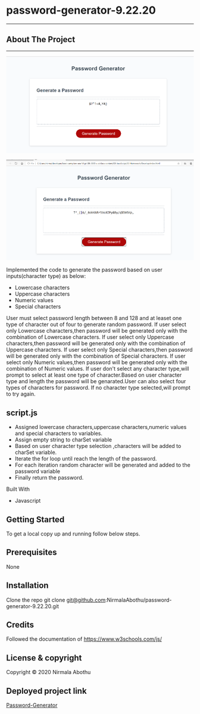 # password-generator-9.22.20

---

## About The Project

---

![alt text](Images/image1.PNG)

![alt text](Images/image2.PNG)

Implemented the code to generate the password based on user inputs(character type) as below:

-    Lowercase characters
-    Uppercase characters
-    Numeric values
-    Special characters

User must select password length between 8 and 128 and at leaset one type of character out of four to generate random password.
If user select only Lowercase characters,then password will be generated only with the combination of Lowercase characters.
If user select only Uppercase characters,then password will be generated only with the combination of Uppercase characters.
If user select only Special characters,then password will be generated only with the combination of Special characters.
If user select only Numeric values,then password will be generated only with the combination of Numeric values.
If user don't select any character type,will prompt to select at least one type of character.Based on user character type and length the password will be genarated.User can also select four types of characters for password.
If no character type selected,will prompt to try again.

## script.js

-    Assigned lowercase characters,uppercase characters,numeric values and special characters to variables.
-    Assign empty string to charSet variable
-    Based on user character type selection ,characters will be added to charSet variable.
-    Iterate the for loop until reach the length of the password.
-    For each iteration random character will be generated and added to the password variable
-    Finally return the password.

Built With

-    Javascript

## Getting Started

To get a local copy up and running follow below steps.

## Prerequisites

None

## Installation

Clone the repo
git clone git@github.com:NirmalaAbothu/password-generator-9.22.20.git

## Credits

Followed the documentation of https://www.w3schools.com/js/

## License & copyright

Copyright © 2020 Nirmala Abothu

## Deployed project link

[Password-Generator](https://nirmalaabothu.github.io/password-generator-9.22.20/)
